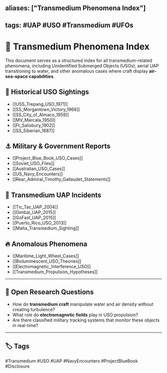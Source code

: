 
## aliases: ["Transmedium Phenomena Index"]

## tags: #UAP #USO #Transmedium #UFOs

# 📌 Transmedium Phenomena Index

This document serves as a structured index for all transmedium-related phenomena, including Unidentified Submerged Objects (USOs), aerial UAP transitioning to water, and other anomalous cases where craft display **air-sea-space capabilities**.

## 🌊 Historical USO Sightings

- [[USS_Trepang_USO_1971]]
- [[SS_Morgantown_Victory_1966]]
- [[SS_City_of_Almaco_1959]]
- [[MV_Marcala_1950]]
- [[Ft_Salisbury_1902]]
- [[SS_Siberian_1887]]

## ⚓️ Military & Government Reports

- [[Project_Blue_Book_USO_Cases]]
- [[Soviet_USO_Files]]
- [[Australian_USO_Cases]]
- [[US_Navy_Encounters]]
- [[Rear_Admiral_Timothy_Gallaudet_Statements]]

## 🔄 Transmedium UAP Incidents

- [[Tic_Tac_UAP_2004]]
- [[Gimbal_UAP_2015]]
- [[GoFast_UAP_2015]]
- [[Puerto_Rico_USO_2013]]
- [[Malta_Transmedium_Sighting]]

## 🔥 Anomalous Phenomena

- [[Maritime_Light_Wheel_Cases]]
- [[Bioluminescent_USO_Theories]]
- [[Electromagnetic_Interference_USO]]
- [[Transmedium_Propulsion_Hypotheses]]

---

## 🔮 Open Research Questions

- How do **transmedium craft** manipulate water and air density without creating turbulence?
- What role do **electromagnetic fields** play in USO propulsion?
- Are there classified military tracking systems that monitor these objects in real-time?

---

## 🏷️ Tags

#Transmedium #USO #UAP #NavyEncounters #ProjectBlueBook #Disclosure